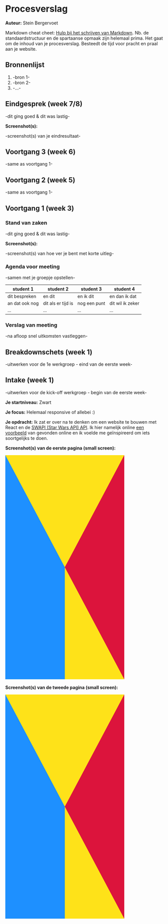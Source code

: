 # Procesverslag
**Auteur:** Stein Bergervoet

Markdown cheat cheet: [Hulp bij het schrijven van Markdown](https://github.com/adam-p/markdown-here/wiki/Markdown-Cheatsheet). Nb. de standaardstructuur en de spartaanse opmaak zijn helemaal prima. Het gaat om de inhoud van je procesverslag. Besteedt de tijd voor pracht en praal aan je website.



## Bronnenlijst
1. -bron 1-
2. -bron 2-
3. -...-



## Eindgesprek (week 7/8)

-dit ging goed & dit was lastig-

**Screenshot(s):**

-screenshot(s) van je eindresultaat-



## Voortgang 3 (week 6)

-same as voortgang 1-



## Voortgang 2 (week 5)

-same as voortgang 1-



## Voortgang 1 (week 3)

### Stand van zaken

-dit ging goed & dit was lastig-

**Screenshot(s):**

-screenshot(s) van hoe ver je bent met korte uitleg-

### Agenda voor meeting

-samen met je groepje opstellen-

| student 1      | student 2          | student 3    | student 4        |
| ---            | ---                | ---          | ---              |
| dit bespreken  | en dit             | en ik dit    | en dan ik dat    |
| an dat ook nog | dit als er tijd is | nog een punt | dit wil ik zeker |
| ...            | ...                | ...          | ...              |

### Verslag van meeting

-na afloop snel uitkomsten vastleggen-



## Breakdownschets (week 1)

-uitwerken voor de 1e werkgroep - eind van de eerste week-



## Intake (week 1)
-uitwerken voor de kick-off werkgroep - begin van de eerste week-

**Je startniveau:** Zwart

**Je focus:** Helemaal responsive of allebei :) 

**Je opdracht:** Ik zat er over na te denken om een website te bouwen met React en de [SWAPI (Star Wars API) API](https://swapi.dev/). Ik hier namelijk online [een voorbeeld](https://www.reddit.com/r/Frontend/comments/jnz5z3/star_wars_app_built_with_vue_3_globegl_swapi/) van gevonden online en ik voelde me geïnspireerd om iets soortgelijks te doen.

**Screenshot(s) van de eerste pagina (small screen):**

<img src="images/dummy-plaatje.svg" width="375px" alt="omschrijving van de pagina">

**Screenshot(s) van de tweede pagina (small screen):**

<img src="images/dummy-plaatje.svg" width="375px" alt="omschrijving van de pagina">
